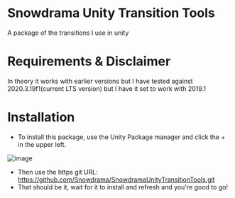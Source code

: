 # Snowdrama Unity Transition Tools
A package of the transitions I use in unity

# Requirements & Disclaimer
In theory it works with earlier versions but I have tested against 2020.3.19f1(current LTS version) but I have it set to work with 2019.1

# Installation
* To install this package, use the Unity Package manager and click the + in the upper left.

![image](https://user-images.githubusercontent.com/1271916/139389113-88e7b032-0f93-42b2-ad80-10700baca435.png)
* Then use the https git URL: https://github.com/Snowdrama/SnowdramaUnityTransitionTools.git
* That should be it, wait for it to install and refresh and you're good to go!

